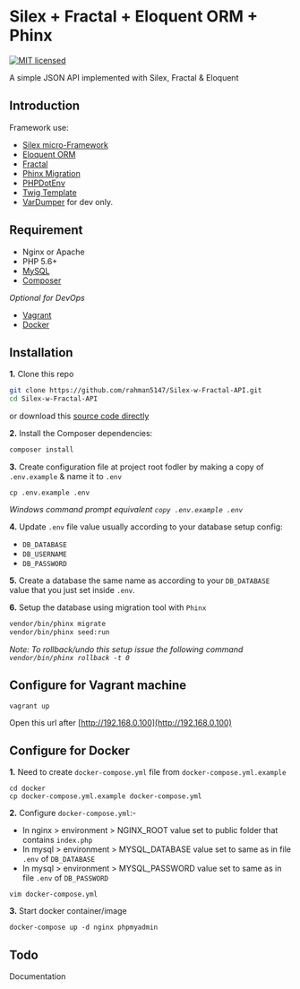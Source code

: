 # Silex + Fractal + Eloquent ORM + Phinx

[![MIT licensed](https://img.shields.io/badge/license-MIT-blue.svg)](https://raw.githubusercontent.com/hyperium/hyper/master/LICENSE)

A simple JSON API implemented with Silex, Fractal & Eloquent
## Introduction
Framework use:

- [Silex micro-Framework](http://silex.sensiolabs.org/)
- [Eloquent ORM](https://github.com/illuminate/database)
- [Fractal](https://github.com/thephpleague/fractal)
- [Phinx Migration](https://github.com/robmorgan/phinx)
- [PHPDotEnv](https://github.com/vlucas/phpdotenv)
- [Twig Template](http://twig.sensiolabs.org/)
- [VarDumper](https://github.com/symfony/var-dumper) for dev only.

## Requirement
- Nginx or Apache
- PHP 5.6+
- [MySQL](https://www.mysql.com/)
- [Composer](https://getcomposer.org/)

*Optional for DevOps*
- [Vagrant](https://www.vagrantup.com/)
- [Docker](https://www.docker.com)

## Installation
**1.** Clone this repo
```bash
git clone https://github.com/rahman5147/Silex-w-Fractal-API.git
cd Silex-w-Fractal-API
```
or download this [source code directly](https://github.com/rahman5147/Silex-w-Fractal-API/archive/master.zip)

**2.** Install the Composer dependencies:
```bash
composer install
```

**3.** Create configuration file at project root fodler by making a copy of `.env.example` & name it to `.env`
```
cp .env.example .env
```
*Windows command prompt equivalent `copy .env.example .env`*

**4.** Update `.env` file value usually according to your database setup config:
- `DB_DATABASE`
- `DB_USERNAME`
- `DB_PASSWORD`

**5.** Create a database the same name as according to your `DB_DATABASE` value that you just set inside `.env`.

**6.** Setup the database using migration tool with `Phinx`
```bash
vendor/bin/phinx migrate
vendor/bin/phinx seed:run
```
*Note: To rollback/undo this setup issue the following command `vendor/bin/phinx rollback -t 0`*

## Configure for Vagrant machine
```
vagrant up
```
Open this url after [http://192.168.0.100](http://192.168.0.100)

## Configure for Docker
**1.** Need to create `docker-compose.yml` file from `docker-compose.yml.example`
```
cd docker
cp docker-compose.yml.example docker-compose.yml
```
**2.** Configure `docker-compose.yml`:-
- In nginx > environment > NGINX_ROOT value set to public folder that contains `index.php`
- In mysql > environment > MYSQL_DATABASE value set to same as in file `.env` of `DB_DATABASE`
- In mysql > environment > MYSQL_PASSWORD value set to same as in file `.env` of `DB_PASSWORD`
```
vim docker-compose.yml
```
**3.** Start docker container/image
```
docker-compose up -d nginx phpmyadmin
```

## Todo
Documentation